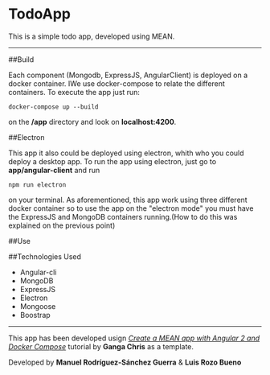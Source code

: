 # TodoApp

This is a simple todo app, developed using MEAN.

***
##Build

 Each component (Mongodb, ExpressJS, AngularClient) is deployed on a docker container. IWe use docker-compose to relate the different containers. To execute the app just run:
 
 ```
 docker-compose up --build
 ```

on the **/app** directory and look on **localhost:4200**.

##Electron

This app it also could be deployed using electron, whith who you could deploy a desktop app. To run the app using electron, just go to **app/angular-client** and run 

 ```
npm run electron
 ```
 
on your terminal. As aforementioned, this app work using three different docker container so to use the app on the "electron mode" you must have the ExpressJS and MongoDB containers running.(How to do this was explained on the previous point)

##Use


##Technologies Used

- Angular-cli
- MongoDB
- ExpressJS
- Electron
- Mongoose
- Boostrap

***

This app has been developed usign [*Create a MEAN app with Angular 2 and Docker Compose*](https://scotch.io/tutorials/create-a-mean-app-with-angular-2-and-docker-compose) tutorial by **Ganga Chris** as a template.

Developed by **Manuel Rodríguez-Sánchez Guerra** & **Luis Rozo Bueno**
